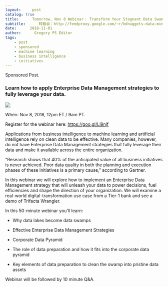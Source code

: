 ```yaml
---
layout:     post
catalog: true
title:      Tomorrow, Nov 8 Webinar： Transform Your Stagnant Data Swamp into a Pristine Data Lake
subtitle:      转载自：http://feedproxy.google.com/~r/kdnuggets-data-mining-analytics/~3/8XR0d2fh79Y/caserta-webinar-transform-data-swamp-lake.html
date:      2018-11-01
author:      Gregory PS Editor
tags:
    - post
    - sponsored
    - machine learning
    - business intelligence
    - initiatives
---
```


 Sponsored Post.

### Learn how to apply Enterprise Data Management strategies to fully leverage your data.

![](http://feedproxy.google.com/images/caserta-trifacta-webinar-600.jpg)


When: Nov 8, 2018, 12pm ET / 9am PT.

Register for the webinar here: https://goo.gl/Li9njf

Applications from business intelligence to machine learning and artificial intelligence rely on clean data to be effective. Many companies, however, do not have Enterprise Data Management strategies that fully leverage their data and make it available across the entire organization.

“Research shows that 40% of the anticipated value of all business initiatives is never achieved. Poor data quality in both the planning and execution phases of these initiatives is a primary cause,” according to Gartner.

In this webinar we will explore how to implement an Enterprise Data Management strategy that will unleash your data to power decisions, fuel efficiencies and shape the direction of your organization. We will examine a real-world digital-transformation use case from a Tier-1 bank and see a demo of Trifacta Wrangler.

In this 50-minute webinar you’ll learn:

- Why data lakes become data swamps

- Effective Enterprise Data Management Strategies

- Corporate Data Pyramid

- The role of data preparation and how it fits into the corporate data pyramid

- Key elements of data preparation to clean the swamp into pristine data assets


Webinar will be followed by 10 minute Q&A.


